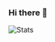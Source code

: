 ### Hi there 🐙
![Stats](https://github-readme-stats.vercel.app/api/top-langs?username=J-P-S-O&langs_count=7&layout=compact)
<!--
&layout=compact
---!>
